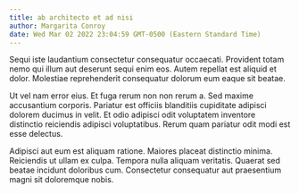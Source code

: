 ```yaml
---
title: ab architecto et ad nisi
author: Margarita Conroy
date: Wed Mar 02 2022 23:04:59 GMT-0500 (Eastern Standard Time)
---
```

Sequi iste laudantium consectetur consequatur occaecati. Provident totam nemo qui illum aut deserunt sequi enim eos. Autem repellat est aliquid et dolor. Molestiae reprehenderit consequatur dolorum eum eaque sit beatae.

 Ut vel nam error eius. Et fuga rerum non non rerum a. Sed maxime accusantium corporis. Pariatur est officiis blanditiis cupiditate adipisci dolorem ducimus in velit. Et odio adipisci odit voluptatem inventore distinctio reiciendis adipisci voluptatibus. Rerum quam pariatur odit modi est esse delectus.

 Adipisci aut eum est aliquam ratione. Maiores placeat distinctio minima. Reiciendis ut ullam ex culpa. Tempora nulla aliquam veritatis. Quaerat sed beatae incidunt doloribus cum. Consectetur consequatur aut praesentium magni sit doloremque nobis.